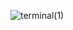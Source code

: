 ![terminal(1)](https://github.com/ottohellwig/ottohellwig/assets/105997582/3fbd67b7-8e64-45e1-b598-0fa331a9d3c3)
